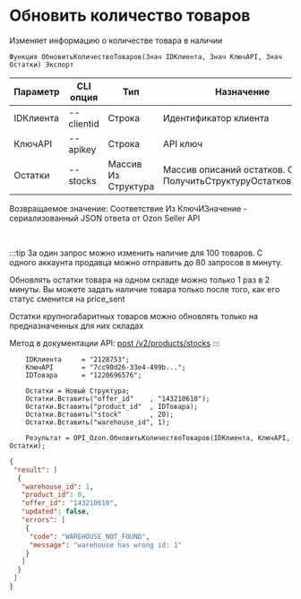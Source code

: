 ﻿---
sidebar_position: 4
---

# Обновить количество товаров
 Изменяет информацию о количестве товара в наличии



`Функция ОбновитьКоличествоТоваров(Знач IDКлиента, Знач КлючAPI, Знач Остатки) Экспорт`

  | Параметр | CLI опция | Тип | Назначение |
  |-|-|-|-|
  | IDКлиента | --clientid | Строка | Идентификатор клиента |
  | КлючAPI | --apikey | Строка | API ключ |
  | Остатки | --stocks | Массив Из Структура | Массив описаний остатков. См. ПолучитьСтруктуруОстатковТовара |

  
  Возвращаемое значение:   Соответствие Из КлючИЗначение - сериализованный JSON ответа от Ozon Seller API

<br/>

:::tip
За один запрос можно изменить наличие для 100 товаров. С одного аккаунта продавца можно отправить до 80 запросов в минуту.

 Обновлять остатки товара на одном складе можно только 1 раз в 2 минуты. Вы можете задать наличие товара только после того, как его статус сменится на price_sent

 Остатки крупногабаритных товаров можно обновлять только на предназначенных для них складах

 Метод в документации API: [post /v2/products/stocks](https://docs.ozon.ru/api/seller/#operation/ProductAPI_ProductsStocksV2)
:::
<br/>


```bsl title="Пример кода"
    IDКлиента     = "2128753";
    КлючAPI       = "7cc90d26-33e4-499b...";
    IDТовара      = "1220696576";

    Остатки = Новый Структура;
    Остатки.Вставить("offer_id"    , "143210610");
    Остатки.Вставить("product_id"  , IDТовара);
    Остатки.Вставить("stock"       , 20);
    Остатки.Вставить("warehouse_id", 1);

    Результат = OPI_Ozon.ОбновитьКоличествоТоваров(IDКлиента, КлючAPI, Остатки);
```
    



```json title="Результат"
{
 "result": [
  {
   "warehouse_id": 1,
   "product_id": 0,
   "offer_id": "143210610",
   "updated": false,
   "errors": [
    {
     "code": "WAREHOUSE_NOT_FOUND",
     "message": "warehouse has wrong id: 1"
    }
   ]
  }
 ]
}
```
